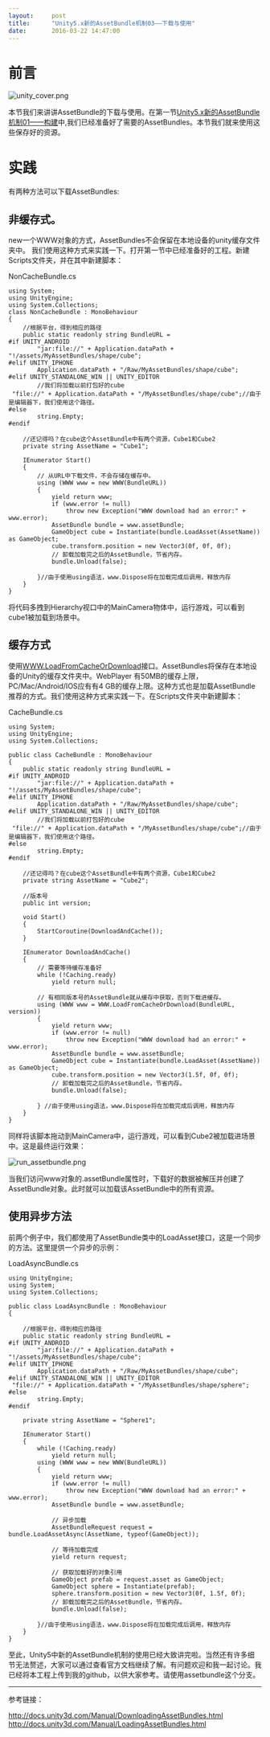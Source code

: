 ```yaml
---
layout:     post
title:      "Unity5.x新的AssetBundle机制03——下载与使用"
date:       2016-03-22 14:47:00
---
```


# 前言

![unity_cover.png](/assets/images/in-post/study_assetbundle/unity_cover.png)

本节我们来讲讲AssetBundle的下载与使用。在第一节[Unity5.x新的AssetBundle机制01——构建](http://www.jianshu.com/p/d5d0a70c5626)中,我们已经准备好了需要的AssetBundles。本节我们就来使用这些保存好的资源。

# 实践

有两种方法可以下载AssetBundles:

## 非缓存式。

new一个WWW对象的方式，AssetBundles不会保留在本地设备的unity缓存文件夹中。
我们使用这种方式来实践一下。打开第一节中已经准备好的工程。新建Scripts文件夹，并在其中新建脚本：

NonCacheBundle.cs

```
using System;
using UnityEngine;
using System.Collections;
class NonCacheBundle : MonoBehaviour
{
	//根据平台，得到相应的路径
	public static readonly string BundleURL =
#if UNITY_ANDROID
		"jar:file://" + Application.dataPath + "!/assets/MyAssetBundles/shape/cube";
#elif UNITY_IPHONE
		Application.dataPath + "/Raw/MyAssetBundles/shape/cube";
#elif UNITY_STANDALONE_WIN || UNITY_EDITOR
		//我们将加载以前打包好的cube
 "file://" + Application.dataPath + "/MyAssetBundles/shape/cube";//由于是编辑器下，我们使用这个路径。
#else
        string.Empty;
#endif

	//还记得吗？在cube这个AssetBundle中有两个资源，Cube1和Cube2
	private string AssetName = "Cube1";

	IEnumerator Start()
	{
		// 从URL中下载文件，不会存储在缓存中。
		using (WWW www = new WWW(BundleURL))
		{
			yield return www;
			if (www.error != null)
				throw new Exception("WWW download had an error:" + www.error);
			AssetBundle bundle = www.assetBundle;
			GameObject cube = Instantiate(bundle.LoadAsset(AssetName)) as GameObject;
			cube.transform.position = new Vector3(0f, 0f, 0f);
			// 卸载加载完之后的AssetBundle，节省内存。
			bundle.Unload(false);

		}//由于使用using语法，www.Dispose将在加载完成后调用，释放内存
	}
}
```

将代码多拽到Hierarchy视口中的MainCamera物体中，运行游戏，可以看到cube1被加载到场景中。

## 缓存方式

使用[WWW.LoadFromCacheOrDownload](http://docs.unity3d.com/ScriptReference/WWW.LoadFromCacheOrDownload.html)接口。AssetBundles将保存在本地设备的Unity的缓存文件夹中。WebPlayer 有50MB的缓存上限，PC/Mac/Android/IOS应有有4 GB的缓存上限。这种方式也是加载AssetBundle推荐的方式。我们使用这种方式来实践一下。在Scripts文件夹中新建脚本：

CacheBundle.cs

```
using System;
using UnityEngine;
using System.Collections;

public class CacheBundle : MonoBehaviour
{
	public static readonly string BundleURL =
#if UNITY_ANDROID
		"jar:file://" + Application.dataPath + "!/assets/MyAssetBundles/shape/cube";
#elif UNITY_IPHONE
		Application.dataPath + "/Raw/MyAssetBundles/shape/cube";
#elif UNITY_STANDALONE_WIN || UNITY_EDITOR
		//我们将加载以前打包好的cube
 "file://" + Application.dataPath + "/MyAssetBundles/shape/cube";//由于是编辑器下，我们使用这个路径。
#else
        string.Empty;
#endif

	//还记得吗？在cube这个AssetBundle中有两个资源，Cube1和Cube2
	private string AssetName = "Cube2";

	//版本号
	public int version;

	void Start()
	{
		StartCoroutine(DownloadAndCache());
	}

	IEnumerator DownloadAndCache()
	{
		// 需要等待缓存准备好
		while (!Caching.ready)
			yield return null;

		// 有相同版本号的AssetBundle就从缓存中获取，否则下载进缓存。
		using (WWW www = WWW.LoadFromCacheOrDownload(BundleURL, version))
		{
			yield return www;
			if (www.error != null)
				throw new Exception("WWW download had an error:" + www.error);
			AssetBundle bundle = www.assetBundle;
			GameObject cube = Instantiate(bundle.LoadAsset(AssetName)) as GameObject;
			cube.transform.position = new Vector3(1.5f, 0f, 0f);
			// 卸载加载完之后的AssetBundle，节省内存。
			bundle.Unload(false);

		} //由于使用using语法，www.Dispose将在加载完成后调用，释放内存
	}
}
```

同样将该脚本拖动到MainCamera中，运行游戏，可以看到Cube2被加载进场景中。这是最终运行效果：

![run_assetbundle.png](/assets/images/in-post/study_assetbundle/run_assetbundle.png)

当我们访问www对象的.assetBundle属性时，下载好的数据被解压并创建了AssetBundle对象。此时就可以加载该AssetBundle中的所有资源。

## 使用异步方法

前两个例子中，我们都使用了AssetBundle类中的LoadAsset接口，这是一个同步的方法。这里提供一个异步的示例：

LoadAsyncBundle.cs

```
using UnityEngine;
using System;
using System.Collections;

public class LoadAsyncBundle : MonoBehaviour
{

	//根据平台，得到相应的路径
	public static readonly string BundleURL =
#if UNITY_ANDROID
		"jar:file://" + Application.dataPath + "!/assets/MyAssetBundles/shape/cube";
#elif UNITY_IPHONE
		Application.dataPath + "/Raw/MyAssetBundles/shape/cube";
#elif UNITY_STANDALONE_WIN || UNITY_EDITOR
 "file://" + Application.dataPath + "/MyAssetBundles/shape/sphere";
#else
        string.Empty;
#endif

	private string AssetName = "Sphere1";

	IEnumerator Start()
	{
		while (!Caching.ready)
			yield return null;
		using (WWW www = new WWW(BundleURL))
		{
			yield return www;
			if (www.error != null)
				throw new Exception("WWW download had an error:" + www.error);
			AssetBundle bundle = www.assetBundle;

			// 异步加载
			AssetBundleRequest request = bundle.LoadAssetAsync(AssetName, typeof(GameObject));

			// 等待加载完成
			yield return request;

			// 获取加载好的对象引用
			GameObject prefab = request.asset as GameObject;
			GameObject sphere = Instantiate(prefab);
			sphere.transform.position = new Vector3(0f, 1.5f, 0f);
			// 卸载加载完之后的AssetBundle，节省内存。
			bundle.Unload(false);

		}//由于使用using语法，www.Dispose将在加载完成后调用，释放内存
	}
}
```

至此，Unity5中新的AssetBundle机制的使用已经大致讲完啦。当然还有许多细节无法赘述，大家可以通过查看官方文档继续了解。有问题欢迎和我一起讨论。我已经将本工程上传到我的github，以供大家参考。请使用assetbundle这个分支。

---
参考链接：

http://docs.unity3d.com/Manual/DownloadingAssetBundles.html
http://docs.unity3d.com/Manual/LoadingAssetBundles.html